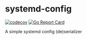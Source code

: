 # systemd-config

[![codecov](https://codecov.io/gh/javadh75/systemd-config/branch/master/graph/badge.svg?token=OJLajmXJv4)](https://codecov.io/gh/javadh75/systemd-config)
[![Go Report Card](https://goreportcard.com/badge/github.com/javadh75/systemd-config)](https://goreportcard.com/report/github.com/javadh75/systemd-config)

A simple systemd config (de)serializer
